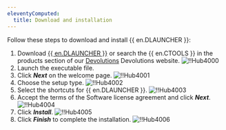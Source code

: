 ```yaml
---
eleventyComputed:
  title: Download and installation
---
```

Follow these steps to download and install {{ en.DLAUNCHER }}:
1. Download [{{ en.DLAUNCHER }}](https://devolutions.net/launcher/download) or search the {{ en.CTOOLS }} in the products section of our [Devolutions](https://devolutions.net/) Devolutions website.
![!!Hub4000](https://cdnweb.devolutions.net/docs/en/hub/Hub4000.png)
2. Launch the executable file.
3. Click ***Next*** on the welcome page.
![!!Hub4001](https://cdnweb.devolutions.net/docs/en/hub/Hub4001.png)
4. Choose the setup type.
![!!Hub4002](https://cdnweb.devolutions.net/docs/en/hub/Hub4002.png)
5. Select the shortcuts for {{ en.DLAUNCHER }}.
![!!Hub4003](https://cdnweb.devolutions.net/docs/en/hub/Hub4003.png)
6. Accept the terms of the Software license agreement and click ***Next***.
![!!Hub4004](https://cdnweb.devolutions.net/docs/en/hub/Hub4004.png)
7. Click ***Install***.
![!!Hub4005](https://cdnweb.devolutions.net/docs/en/hub/Hub4005.png)
8. Click ***Finish*** to complete the installation.
![!!Hub4006](https://cdnweb.devolutions.net/docs/en/hub/Hub4006.png)

